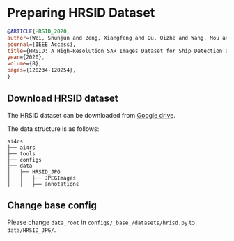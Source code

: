 # Preparing HRSID Dataset

<!-- [DATASET] -->

```bibtex
@ARTICLE{HRSID_2020,
author={Wei, Shunjun and Zeng, Xiangfeng and Qu, Qizhe and Wang, Mou and Su, Hao and Shi, Jun},
journal={IEEE Access},
title={HRSID: A High-Resolution SAR Images Dataset for Ship Detection and Instance Segmentation},
year={2020},
volume={8},
pages={120234-120254},
}
```

## Download HRSID dataset

The HRSID dataset can be downloaded from [Google drive](https://drive.google.com/file/d/1BZTU8Gyg20wqHXtBPFzRazn_lEdvhsbE/view).

The data structure is as follows:

```none
ai4rs
├── ai4rs
├── tools
├── configs
├── data
│   ├── HRSID_JPG
│   │   ├── JPEGImages
│   │   ├── annotations
```

## Change base config

Please change `data_root` in `configs/_base_/datasets/hrisd.py` to `data/HRSID_JPG/`.
